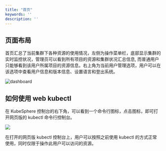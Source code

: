 ```yaml
---
title: "首页"
keywords: ''
description: ''
---
```



## 页面布局

首页汇总了当前集群下各种资源的使用情况，左侧为操作菜单栏，底部显示集群的实时监控状况，管理员可以看到所有项目的资源和集群状况汇总信息, 而普通用户只能够看到该用户所属项目的资源信息。右上角为当前用户管理选项，用户可以在该选项中查看用户信息和版本信息、设置语言和登出系统。

![dashboard](/layout_dashboard.png)


## 如何使用 web kubectl

在 KubeSphere 控制台的右下角，可以看到一个命令行图标，点击图标，即可打开网页版的 kubectl 命令行控制台。

![](/kubectl.png)

在打开的网页版 kubectl 控制台上，用户可以按照之前使用 kubectl 的方式正常使用，同时仅限于操作此用户可以访问的资源。
